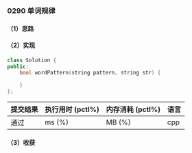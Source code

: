 ### 0290 单词规律

#### （1）思路

#### （2）实现

```cpp
class Solution {
public:
    bool wordPattern(string pattern, string str) {

    }
};
```

| 提交结果 | 执行用时 (pctl%) | 内存消耗 (pctl%) | 语言 |
|:---------|:-----------------|:-----------------|:-----|
| 通过     |  ms (%)   |  MB (%)  | cpp  |

#### （3）收获
